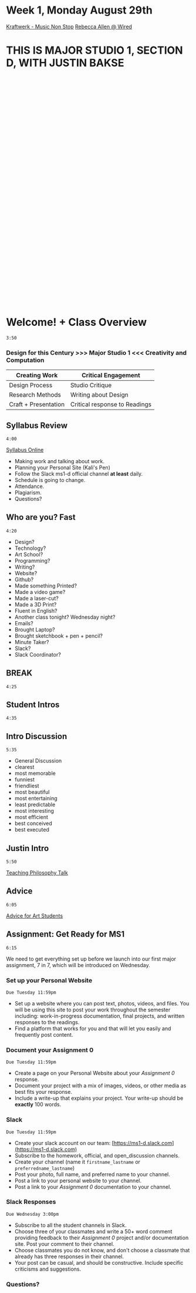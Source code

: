 # Week 1, Monday August 29th

[Kraftwerk - Music Non Stop](https://www.youtube.com/watch?v=lj1qLbJfmE8)
[Rebecca Allen @ Wired](http://www.wired.com/2012/04/kraftwerk-rebecca-allen/)


# THIS IS MAJOR STUDIO 1, SECTION D, WITH JUSTIN BAKSE

<br/><br/><br/><br/><br/><br/><br/><br/><br/><br/><br/><br/><br/><br/><br/><br/><br/><br/><br/><br/><br/><br/><br/><br/><br/><br/><br/><br/><br/><br/><br/><br/><br/><br/><br/><br/>

# Welcome! + Class Overview
`3:50`

### Design for this Century >>> Major Studio 1 <<< Creativity and Computation


Creating Work | Critical Engagement
--- | ---
Design Process | Studio Critique
Research Methods | Writing about Design
Craft + Presentation | Critical response to Readings

## Syllabus Review
`4:00`

[Syllabus Online](../syllabus.html)
- Making work and talking about work.
- Planning your Personal Site (Kali's Pen)
- Follow the Slack ms1-d official channel **at least** daily.
- Schedule is going to change.
- Attendance.
- Plagiarism.
- Questions?


## Who are you? Fast
`4:20`

- Design?
- Technology?
- Art School?
- Programming?
- Writing?
- Website?
- Github?
- Made something Printed?
- Made a video game?
- Made a laser-cut?
- Made a 3D Print?
- Fluent in English?
- Another class tonight? Wednesday night?
- Emails?
- Brought Laptop?
- Brought sketchbook + pen + pencil?
- Minute Taker?
- Slack?
- Slack Coordinator?

## **BREAK**
`4:25`

## Student Intros
`4:35`

## Intro Discussion
`5:35`
- General Discussion
- clearest
- most memorable
- funniest
- friendliest
- most beautiful
- most entertaining
- least predictable
- most interesting
- most efficient
- best conceived
- best executed

## Justin Intro
`5:50`

[Teaching Philosophy Talk](http://psam3060-d-s16.github.io/class_notes/philosophy/)

## Advice
`6:05`

[Advice for Art Students](advice.html)


## Assignment: Get Ready for MS1
`6:15`

We need to get everything set up before we launch into our first major assignment, 7 in 7, which will be introduced on Wednesday.

### Set up your Personal Website
`Due Tuesday 11:59pm`
- Set up a website where you can post text, photos, videos, and files. You will be using this site to post your work throughout the semester including: work-in-progress documentation, final projects, and written responses to the readings.
- Find a platform that works for you and that will let you easily and frequently post content.

### Document your Assignment 0
`Due Tuesday 11:59pm`
- Create a page on your Personal Website about your *Assignment 0* response.
- Document your project with a mix of images, videos, or other media as best fits your response.
- Include a write-up that explains your project. Your write-up should be **exactly** 100 words.

### Slack
`Due Tuesday 11:59pm`
- Create your slack account on our team: [https://ms1-d.slack.com](https://ms1-d.slack.com)
- Subscribe to the homework, official, and open_discussion channels.
- Create your channel (name it `firstname_lastname` or `preferredname_lastname`)
- Post your photo, full name, and preferred name to your channel.
- Post a link to your personal website to your channel.
- Post a link to your *Assignment 0* documentation to your channel.

### Slack Responses
`Due Wednesday 3:00pm`
- Subscribe to all the student channels in Slack.
- Choose three of your classmates and write a 50+ word comment providing feedback to their *Assignment 0* project and/or documentation site. Post your comment to their channel.
- Choose classmates you do not know, and don't choose a classmate that already has three responses in their channel.
- Your post can be casual, and should be constructive. Include specific criticisms and suggestions.

### Questions?
